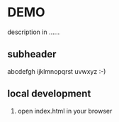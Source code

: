 # DEMO
description in ......

## subheader
abcdefgh ijklmnopqrst uvwxyz :-)

## local development
1. open index.html in your browser
